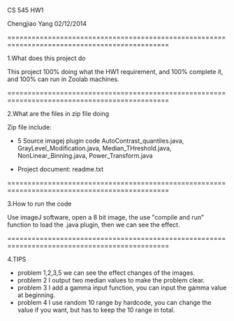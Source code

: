 CS 545 HW1

Chengjiao Yang 02/12/2014

==============================================================================================

1.What does this project do

This project 100% doing what the HW1 requirement, and 100% complete it, and 100% can run in Zoolab machines.

==============================================================================================

2.What are the files in zip file doing

Zip file include:

- 5 Source imagej plugin code
AutoContrast_quantiles.java, GrayLevel_Modification.java, Median_THreshold.java, NonLinear_Binning.java, Power_Transform.java

- Project document: readme.txt

==============================================================================================

3.How to run the code

Use imageJ software, open a 8 bit image, the use "compile and run" function to load the .java plugin, then we can see the effect.


==============================================================================================

4.TIPS

- problem 1,2,3,5 we can see the effect changes of the images.
- problem 2 I output two median values to make the problem clear.
- problem 3 I add a gamma input function, you can input the gamma value at beginning.
- problem 4 I use random 10 range by hardcode, you can change the value if you want, but has to keep the 10 range in total. 